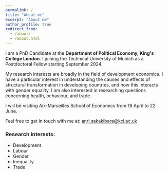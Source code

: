 ```yaml
---
permalink: /
title: "About me"
excerpt: "About me"
author_profile: true
redirect_from: 
  - /about/
  - /about.html
---
```


I am a PhD Candidate at the **Department of Political Economy, King's College London**. I joining the Technical University of Munich as a Postdoctoral Fellow starting September 2024.

My research interests are broadly in the field of development economics. I have a particular interest in understanding the causes and effects of structural transformation in developing countries, and how this interacts with gender equality. I am also interested in researching questions concerning health, behaviour, and trade.  

I will be visiting Aix-Marseilles School of Economics from 19 April to 22 June. 

Feel free to get in touch with me at: anri.sakakibara@kcl.ac.uk 

### Research interests: 

* Development
* Labour
* Gender
* Inequality
* Trade
